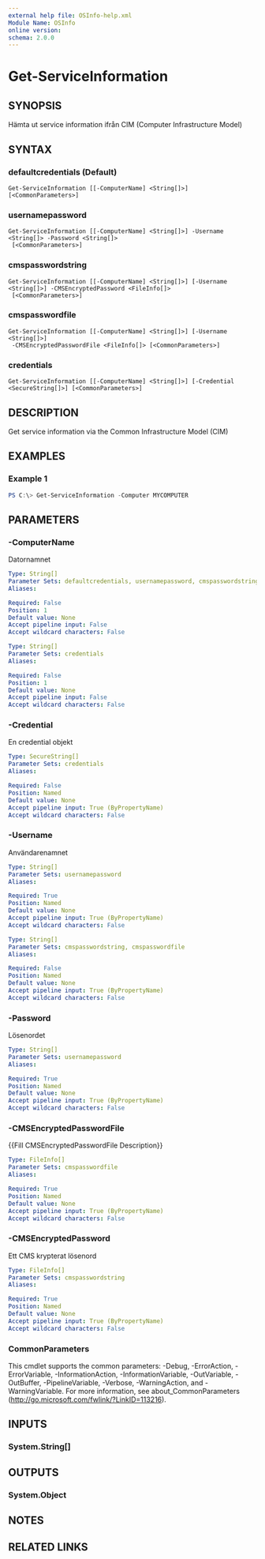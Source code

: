 ```yaml
---
external help file: OSInfo-help.xml
Module Name: OSInfo
online version:
schema: 2.0.0
---
```


# Get-ServiceInformation

## SYNOPSIS
Hämta ut service information ifrån CIM (Computer Infrastructure Model)

## SYNTAX

### defaultcredentials (Default)
```
Get-ServiceInformation [[-ComputerName] <String[]>] [<CommonParameters>]
```

### usernamepassword
```
Get-ServiceInformation [[-ComputerName] <String[]>] -Username <String[]> -Password <String[]>
 [<CommonParameters>]
```

### cmspasswordstring
```
Get-ServiceInformation [[-ComputerName] <String[]>] [-Username <String[]>] -CMSEncryptedPassword <FileInfo[]>
 [<CommonParameters>]
```

### cmspasswordfile
```
Get-ServiceInformation [[-ComputerName] <String[]>] [-Username <String[]>]
 -CMSEncryptedPasswordFile <FileInfo[]> [<CommonParameters>]
```

### credentials
```
Get-ServiceInformation [[-ComputerName] <String[]>] [-Credential <SecureString[]>] [<CommonParameters>]
```

## DESCRIPTION
Get service information via the Common Infrastructure Model (CIM)

## EXAMPLES

### Example 1
```powershell
PS C:\> Get-ServiceInformation -Computer MYCOMPUTER
```

## PARAMETERS

### -ComputerName
Datornamnet

```yaml
Type: String[]
Parameter Sets: defaultcredentials, usernamepassword, cmspasswordstring, cmspasswordfile
Aliases:

Required: False
Position: 1
Default value: None
Accept pipeline input: False
Accept wildcard characters: False
```

```yaml
Type: String[]
Parameter Sets: credentials
Aliases:

Required: False
Position: 1
Default value: None
Accept pipeline input: False
Accept wildcard characters: False
```

### -Credential
En credential objekt

```yaml
Type: SecureString[]
Parameter Sets: credentials
Aliases:

Required: False
Position: Named
Default value: None
Accept pipeline input: True (ByPropertyName)
Accept wildcard characters: False
```

### -Username
Användarenamnet

```yaml
Type: String[]
Parameter Sets: usernamepassword
Aliases:

Required: True
Position: Named
Default value: None
Accept pipeline input: True (ByPropertyName)
Accept wildcard characters: False
```

```yaml
Type: String[]
Parameter Sets: cmspasswordstring, cmspasswordfile
Aliases:

Required: False
Position: Named
Default value: None
Accept pipeline input: True (ByPropertyName)
Accept wildcard characters: False
```

### -Password
Lösenordet

```yaml
Type: String[]
Parameter Sets: usernamepassword
Aliases:

Required: True
Position: Named
Default value: None
Accept pipeline input: True (ByPropertyName)
Accept wildcard characters: False
```

### -CMSEncryptedPasswordFile
{{Fill CMSEncryptedPasswordFile Description}}

```yaml
Type: FileInfo[]
Parameter Sets: cmspasswordfile
Aliases:

Required: True
Position: Named
Default value: None
Accept pipeline input: True (ByPropertyName)
Accept wildcard characters: False
```

### -CMSEncryptedPassword
Ett CMS krypterat lösenord

```yaml
Type: FileInfo[]
Parameter Sets: cmspasswordstring
Aliases:

Required: True
Position: Named
Default value: None
Accept pipeline input: True (ByPropertyName)
Accept wildcard characters: False
```

### CommonParameters
This cmdlet supports the common parameters: -Debug, -ErrorAction, -ErrorVariable, -InformationAction, -InformationVariable, -OutVariable, -OutBuffer, -PipelineVariable, -Verbose, -WarningAction, and -WarningVariable. For more information, see about_CommonParameters (http://go.microsoft.com/fwlink/?LinkID=113216).

## INPUTS

### System.String[]

## OUTPUTS

### System.Object
## NOTES

## RELATED LINKS

